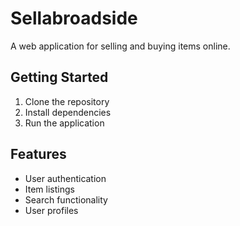 # Sellabroadside

A web application for selling and buying items online.

## Getting Started

1. Clone the repository
2. Install dependencies
3. Run the application

## Features

- User authentication
- Item listings
- Search functionality
- User profiles 